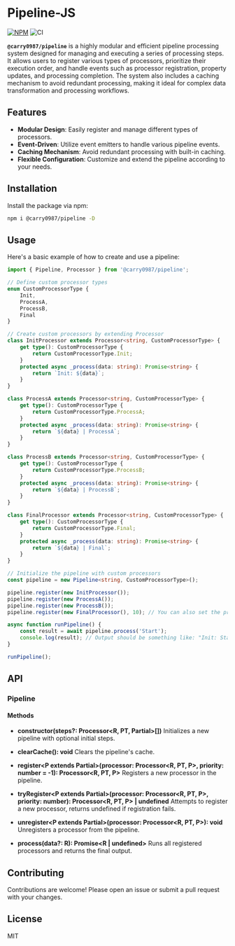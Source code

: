 # Pipeline-JS
[![NPM](https://img.shields.io/npm/v/@carry0987/pipeline.svg)](https://www.npmjs.com/package/@carry0987/pipeline) ![CI](https://github.com/carry0987/Pipeline-JS/actions/workflows/ci.yml/badge.svg)  

**`@carry0987/pipeline`** is a highly modular and efficient pipeline processing system designed for managing and executing a series of processing steps. It allows users to register various types of processors, prioritize their execution order, and handle events such as processor registration, property updates, and processing completion. The system also includes a caching mechanism to avoid redundant processing, making it ideal for complex data transformation and processing workflows.

## Features
- **Modular Design**: Easily register and manage different types of processors.
- **Event-Driven**: Utilize event emitters to handle various pipeline events.
- **Caching Mechanism**: Avoid redundant processing with built-in caching.
- **Flexible Configuration**: Customize and extend the pipeline according to your needs.

## Installation
Install the package via npm:

```bash
npm i @carry0987/pipeline -D
```

## Usage
Here's a basic example of how to create and use a pipeline:

```typescript
import { Pipeline, Processor } from '@carry0987/pipeline';

// Define custom processor types
enum CustomProcessorType {
    Init,
    ProcessA,
    ProcessB,
    Final
}

// Create custom processors by extending Processor
class InitProcessor extends Processor<string, CustomProcessorType> {
    get type(): CustomProcessorType {
        return CustomProcessorType.Init;
    }
    protected async _process(data: string): Promise<string> {
        return `Init: ${data}`;
    }
}

class ProcessA extends Processor<string, CustomProcessorType> {
    get type(): CustomProcessorType {
        return CustomProcessorType.ProcessA;
    }
    protected async _process(data: string): Promise<string> {
        return `${data} | ProcessA`;
    }
}

class ProcessB extends Processor<string, CustomProcessorType> {
    get type(): CustomProcessorType {
        return CustomProcessorType.ProcessB;
    }
    protected async _process(data: string): Promise<string> {
        return `${data} | ProcessB`;
    }
}

class FinalProcessor extends Processor<string, CustomProcessorType> {
    get type(): CustomProcessorType {
        return CustomProcessorType.Final;
    }
    protected async _process(data: string): Promise<string> {
        return `${data} | Final`;
    }
}

// Initialize the pipeline with custom processors
const pipeline = new Pipeline<string, CustomProcessorType>();

pipeline.register(new InitProcessor());
pipeline.register(new ProcessA());
pipeline.register(new ProcessB());
pipeline.register(new FinalProcessor(), 10); // You can also set the priority

async function runPipeline() {
    const result = await pipeline.process('Start');
    console.log(result); // Output should be something like: "Init: Start | ProcessA | ProcessB | Final"
}

runPipeline();
```

## API
### Pipeline
#### Methods
- **constructor(steps?: Processor<R, PT, Partial<ProcessorProps>>[])**
  Initializes a new pipeline with optional initial steps.

- **clearCache(): void**
  Clears the pipeline's cache.

- **register<P extends Partial<ProcessorProps>>(processor: Processor<R, PT, P>, priority: number = -1): Processor<R, PT, P>**
  Registers a new processor in the pipeline.

- **tryRegister<P extends Partial<ProcessorProps>>(processor: Processor<R, PT, P>, priority: number): Processor<R, PT, P> | undefined**
  Attempts to register a new processor, returns undefined if registration fails.

- **unregister<P extends Partial<ProcessorProps>>(processor: Processor<R, PT, P>): void**
  Unregisters a processor from the pipeline.

- **process(data?: R): Promise<R | undefined>**
  Runs all registered processors and returns the final output.

## Contributing
Contributions are welcome! Please open an issue or submit a pull request with your changes.

## License
MIT
